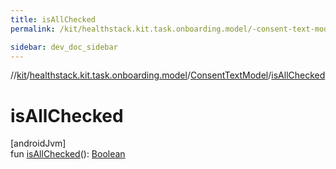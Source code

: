 ```yaml
---
title: isAllChecked
permalink: /kit/healthstack.kit.task.onboarding.model/-consent-text-model/is-all-checked.html

sidebar: dev_doc_sidebar
---
```

//[kit](../../../kit.html)/[healthstack.kit.task.onboarding.model](../index.html)/[ConsentTextModel](index.html)/[isAllChecked](is-all-checked.html)



# isAllChecked



[androidJvm]\
fun [isAllChecked](is-all-checked.html)(): [Boolean](https://kotlinlang.org/api/latest/jvm/stdlib/kotlin/-boolean/index.html)




